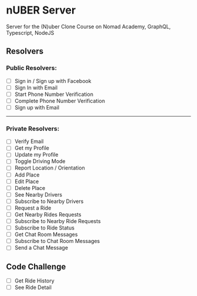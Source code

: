 # nUBER Server

Server for the (N)uber Clone Course on Nomad Academy, GraphQL, Typescript, NodeJS


## Resolvers

### Public Resolvers:

-  [ ] Sign in / Sign up with Facebook
-  [ ] Sign In with Email
-  [ ] Start Phone Number Verification
-  [ ] Complete Phone Number Verification
-  [ ] Sign up with Email

---

### Private Resolvers: 

-  [ ] Verify Email
-  [ ] Get my Profile
-  [ ] Update my Profile
-  [ ] Toggle Driving Mode
-  [ ] Report Location / Orientation
-  [ ] Add Place
-  [ ] Edit Place
-  [ ] Delete Place
-  [ ] See Nearby Drivers
-  [ ] Subscribe to Nearby Drivers
-  [ ] Request a Ride
-  [ ] Get Nearby Rides Requests
-  [ ] Subscribe to Nearby Ride Requests
-  [ ] Subscribe to Ride Status
-  [ ] Get Chat Room Messages
-  [ ] Subscribe to Chat Room Messages
-  [ ] Send a Chat Message

## Code Challenge

- [ ] Get Ride History
- [ ] See Ride Detail